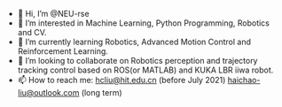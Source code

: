 - 👋 Hi, I’m @NEU-rse
- 👀 I’m interested in Machine Learning, Python Programming, Robotics and CV.
- 🌱 I’m currently learning Robotics, Advanced Motion Control and Reinforcement Learning.
- 💞️ I’m looking to collaborate on Robotics perception and trajectory tracking control based on ROS(or MATLAB) and KUKA LBR iiwa robot.
- 📫 How to reach me: hcliu@hit.edu.cn (before July 2021) haichao-liu@outlook.com (long term)

<!---
NEU-rse/NEU-rse is a ✨ special ✨ repository because its `README.md` (this file) appears on your GitHub profile.
You can click the Preview link to take a look at your changes.
--->
